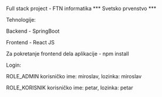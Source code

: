Full stack project - FTN informatika *** Svetsko prvenstvo ***

Tehnologije:

Backend - SpringBoot

Frontend - React JS

Za pokretanje frontend dela aplikacije - npm install

Login:

ROLE_ADMIN korisničko ime: miroslav, lozinka: miroslav

ROLE_KORISNIK korisničko ime: petar, lozinka: petar
